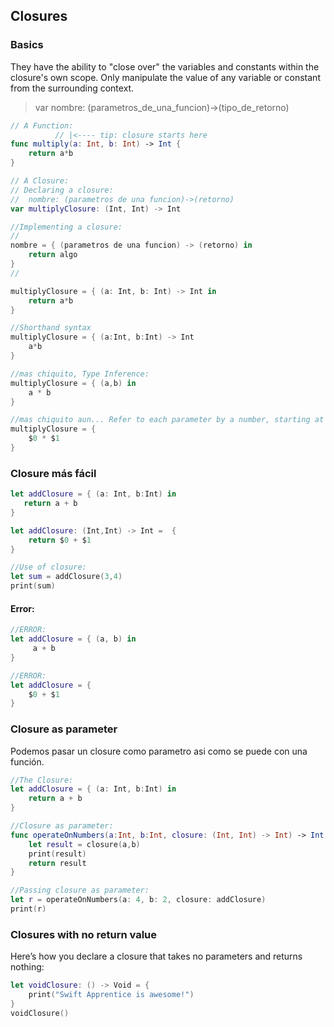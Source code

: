 ## Closures

### Basics

They have the ability to "close over" the variables and constants within the closure's own scope. Only manipulate the value of any variable or constant from the surrounding context.

> var nombre: (parametros_de_una_funcion)->(tipo_de_retorno)

```Swift
// A Function:
          // |<---- tip: closure starts here
func multiply(a: Int, b: Int) -> Int {
    return a*b
}
```
```Swift
// A Closure:
// Declaring a closure:
//  nombre: (parametros de una funcion)->(retorno)
var multiplyClosure: (Int, Int) -> Int

//Implementing a closure:
//  
nombre = { (parametros de una funcion) -> (retorno) in
    return algo
}
//

multiplyClosure = { (a: Int, b: Int) -> Int in
    return a*b
}

//Shorthand syntax
multiplyClosure = { (a:Int, b:Int) -> Int
    a*b
}

//mas chiquito, Type Inference:
multiplyClosure = { (a,b) in
    a * b
}

//mas chiquito aun... Refer to each parameter by a number, starting at zero
multiplyClosure = {
    $0 * $1
}
```

### Closure más fácil

```Swift
let addClosure = { (a: Int, b:Int) in
   return a + b
}

let addClosure: (Int,Int) -> Int =  {
    return $0 + $1
}

//Use of closure:
let sum = addClosure(3,4)
print(sum)
```

#### Error:

``` Swift
//ERROR:
let addClosure = { (a, b) in
     a + b
}

//ERROR:
let addClosure = {
    $0 + $1
}
```


### Closure as parameter

Podemos pasar un closure como parametro asi como se puede con una función.

```Swift
//The Closure:
let addClosure = { (a: Int, b:Int) in
    return a + b
}

//Closure as parameter:
func operateOnNumbers(a:Int, b:Int, closure: (Int, Int) -> Int) -> Int {
    let result = closure(a,b)
    print(result)
    return result
}

//Passing closure as parameter:
let r = operateOnNumbers(a: 4, b: 2, closure: addClosure)
print(r)
```

### Closures with no return value

Here’s how you declare a closure that takes no parameters and returns nothing:

```Swift
let voidClosure: () -> Void = {
    print("Swift Apprentice is awesome!")
}
voidClosure()
```






